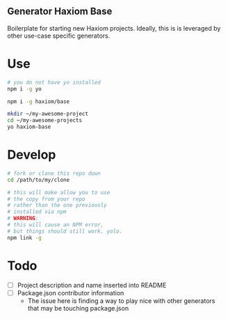 Generator Haxiom Base
---

Boilerplate for starting new Haxiom projects. Ideally, this is is leveraged by other use-case specific generators.


# Use

```bash
# you do not have yo installed
npm i -g yo

npm i -g haxiom/base

mkdir ~/my-awesome-project
cd ~/my-awesome-projects
yo haxiom-base
```

# Develop

```bash
# fork or clone this repo down
cd /path/to/my/clone

# this will make allow you to use
# the copy from your repo
# rather than the one previously
# installed via npm
# WARNING:
# this will cause an NPM error,
# but things should still work. yolo.
npm link -g
```

# Todo

- [ ] Project description and name inserted into README
- [ ] Package.json contributor information
    - The issue here is finding a way to play nice with other generators that may be touching package.json
